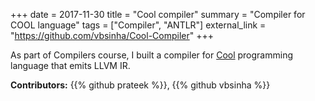 +++
date = 2017-11-30
title = "Cool compiler"
summary = "Compiler for COOL language"
tags = ["Compiler", "ANTLR"]
external_link = "https://github.com/vbsinha/Cool-Compiler"
+++

As part of Compilers course, I built a compiler for
[Cool](https://en.wikipedia.org/wiki/Cool_%28programming_language%29)
programming language that emits LLVM IR.

**Contributors:**
{{% github prateek %}},
{{% github vbsinha %}}
